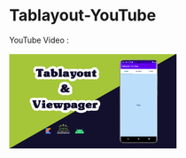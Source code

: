 # Tablayout-YouTube

YouTube Video :
<br>  
<a href="https://youtu.be/eS4bsQNqx_c" target="_blank">
 <img alt="Ezatpanah Tablayout-YouTube" src="tum-tablayout.jpg" width="60%">
</a>
